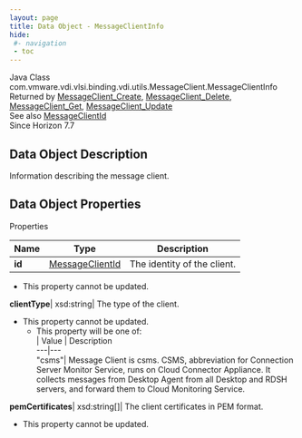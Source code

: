 ```yaml
---
layout: page
title: Data Object - MessageClientInfo
hide:
 #- navigation
 - toc
---
```






Java Class
    com.vmware.vdi.vlsi.binding.vdi.utils.MessageClient.MessageClientInfo  
Returned by
     [MessageClient_Create](vdi.utils.MessageClient.md#create), [MessageClient_Delete](vdi.utils.MessageClient.md#delete), [MessageClient_Get](vdi.utils.MessageClient.md#get), [MessageClient_Update](vdi.utils.MessageClient.md#update)  
See also
     [MessageClientId](vdi.entity.MessageClientId.md)  
Since 
    Horizon 7.7

## Data Object Description 

Information describing the message client. 

## Data Object Properties

Properties

Name |  Type |  Description   
---|---|---  
**id**| [MessageClientId](vdi.entity.MessageClientId.md)|  The identity of the client.   


* This property cannot be updated.

  
**clientType**|  xsd:string|  The type of the client.   


* This property cannot be updated.
  * This property will be one of:  
|  Value |  Description   
---|---  
"csms"| Message Client is csms. CSMS, abbreviation for Connection Server Monitor Service, runs on Cloud Connector Appliance. It collects messages from Desktop Agent from all Desktop and RDSH servers, and forward them to Cloud Monitoring Service.  

  
**pemCertificates**|  xsd:string[]|  The client certificates in PEM format.   


* This property cannot be updated.

  
  
  
  
  
  


